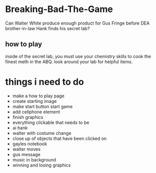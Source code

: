 # Breaking-Bad-The-Game
Can Walter White produce enough product for Gus Fringe before DEA brother-in-law Hank finds his secret lab?

## how to play
inside of the secret lab, you must use your chemistry skills to cook the finest meth in the ABQ. look around your lab for helpful items.

# things i need to do
* make a how to play page
* create starting image
* make start button start game
* add cellphone element 
* finish graphics
* everything clickable that needs to be
* ai hank
* walter with costume change
* close up of objects that have been clicked on
* gayles notebook
* walter moves
* gus message
* music in background 
* winning and losing graphics 
